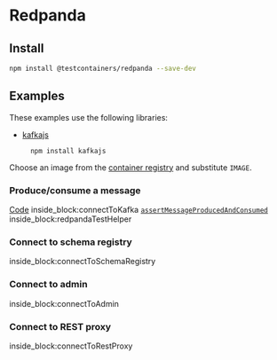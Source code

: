 # Redpanda

## Install

```bash
npm install @testcontainers/redpanda --save-dev
```

## Examples

These examples use the following libraries:

- [kafkajs](https://www.npmjs.com/package/kafkajs)

        npm install kafkajs

Choose an image from the [container registry](https://hub.docker.com/r/redpandadata/redpanda) and substitute `IMAGE`.

### Produce/consume a message

<!--codeinclude-->
[Code](../../packages/modules/redpanda/src/redpanda-container.test.ts) inside_block:connectToKafka
[`assertMessageProducedAndConsumed`](../../packages/modules/redpanda/src/test-helper.ts) inside_block:redpandaTestHelper
<!--/codeinclude-->

### Connect to schema registry

<!--codeinclude-->
[](../../packages/modules/redpanda/src/redpanda-container.test.ts) inside_block:connectToSchemaRegistry
<!--/codeinclude-->

### Connect to admin

<!--codeinclude-->
[](../../packages/modules/redpanda/src/redpanda-container.test.ts) inside_block:connectToAdmin
<!--/codeinclude-->

### Connect to REST proxy

<!--codeinclude-->
[](../../packages/modules/redpanda/src/redpanda-container.test.ts) inside_block:connectToRestProxy
<!--/codeinclude-->

